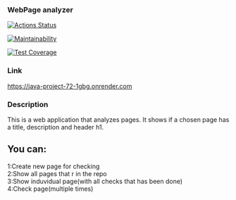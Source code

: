 ### WebPage analyzer
[![Actions Status](https://github.com/ArkadiiMalygin/java-project-72/actions/workflows/hexlet-check.yml/badge.svg)](https://github.com/ArkadiiMalygin/java-project-72/actions)

[![Maintainability](https://api.codeclimate.com/v1/badges/9304f34ef826401e82f5/maintainability)](https://codeclimate.com/github/ArkadiiMalygin/java-project-72/maintainability)

[![Test Coverage](https://api.codeclimate.com/v1/badges/9304f34ef826401e82f5/test_coverage)](https://codeclimate.com/github/ArkadiiMalygin/java-project-72/test_coverage)

### Link
https://java-project-72-1gbg.onrender.com

### Description
This is a web application that analyzes pages. It shows if a chosen page has a title, description and header h1.


## You can:
1:Create new page for checking\
2:Show all pages that r in the repo\
3:Show induvidual page(with all checks that has been done)\
4:Check page(multiple times)
